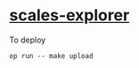# [scales-explorer](https://xade.eu/scales-explorer/)

To deploy

```console
op run -- make upload
```

